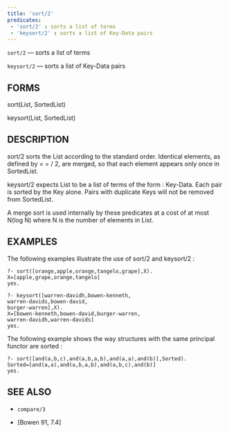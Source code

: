 ```yaml
---
title: 'sort/2'
predicates:
 - 'sort/2' : sorts a list of terms
 - 'keysort/2' : sorts a list of Key-Data pairs
---
```

`sort/2` — sorts a list of terms

`keysort/2` — sorts a list of Key-Data pairs


## FORMS

sort(List, SortedList)

keysort(List, SortedList)


## DESCRIPTION

sort/2 sorts the List according to the standard order. Identical elements, as defined by = = / 2, are merged, so that each element appears only once in SortedList.

keysort/2 expects List to be a list of terms of the form : Key-Data. Each pair is sorted by the Key alone. Pairs with duplicate Keys will not be removed from SortedList.

A merge sort is used internally by these predicates at a cost of at most N(log N) where N is the number of elements in List.


## EXAMPLES

The following examples illustrate the use of sort/2 and keysort/2 :

```
?- sort([orange,apple,orange,tangelo,grape],X).
X=[apple,grape,orange,tangelo]
yes.
```

```
?- keysort([warren-davidh,bowen-kenneth,
warren-davids,bowen-david,
burger-warren],X).
X=[bowen-kenneth,bowen-david,burger-warren,
warren-davidh,warren-davids]
yes.
```

The following example shows the way structures with the same principal functor are sorted :

```
?- sort([and(a,b,c),and(a,b,a,b),and(a,a),and(b)],Sorted).
Sorted=[and(a,a),and(a,b,a,b),and(a,b,c),and(b)]
yes.
```


## SEE ALSO

- `compare/3`  

- [Bowen 91, 7.4]

